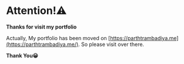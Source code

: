 # Attention!&#9888;&#65039;

**Thanks for visit my portfolio**

Actually, My portfolio has been moved on [https://parthtrambadiya.me](https://parthtrambadiya.me/). So please visit over there.

**Thank You:grinning:**
